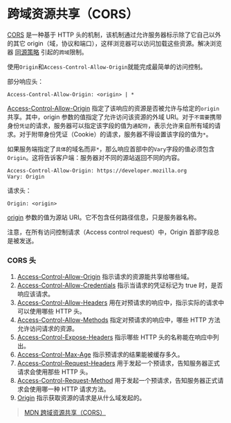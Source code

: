 # 跨域资源共享（CORS）

[CORS](https://developer.mozilla.org/zh-CN/docs/Glossary/CORS) 是一种基于 HTTP 头的机制，该机制通过允许服务器标示除了它自己以外的其它 origin（域，协议和端口），这样浏览器可以访问加载这些资源。解决浏览器 [同源策略](https://developer.mozilla.org/zh-CN/docs/Web/Security/Same-origin_policy) 引起的`跨域`限制。

使用`Origin`和`Access-Control-Allow-Origin`就能完成最简单的访问控制。

部分响应头：

```
Access-Control-Allow-Origin: <origin> | *
```

[Access-Control-Allow-Origin](https://developer.mozilla.org/zh-CN/docs/Web/HTTP/Headers/Access-Control-Allow-Origin) 指定了该响应的资源是否被允许与给定的`origin`共享。其中，origin 参数的值指定了允许访问该资源的外域 URI。对于`不需要`携带身份`凭证`的请求，服务器可以指定该字段的值为`通配符`，表示允许来自所有域的请求。对于附带身份凭证（Cookie）的请求，服务器不得设置该字段的值为`*`。

如果服务端指定了`具体`的域名而非`*`，那么响应首部中的`Vary`字段的值必须包含`Origin`。这将告诉客户端：服务器对不同的源站返回不同的内容。

```
Access-Control-Allow-Origin: https://developer.mozilla.org
Vary: Origin
```

请求头：

```
Origin: <origin>
```

[origin](https://developer.mozilla.org/zh-CN/docs/Web/HTTP/Headers/Origin) 参数的值为源站 URI。它不包含任何路径信息，只是服务器名称。

注意，在所有访问控制请求（Access control request）中，Origin 首部字段总是被发送。

### CORS 头

1. [Access-Control-Allow-Origin](https://developer.mozilla.org/zh-CN/docs/Web/HTTP/Headers/Access-Control-Allow-Origin) 指示请求的资源能共享给哪些域。
2. [Access-Control-Allow-Credentials](https://developer.mozilla.org/zh-CN/docs/Web/HTTP/Headers/Access-Control-Allow-Credentials) 指示当请求的凭证标记为 true 时，是否响应该请求。
3. [Access-Control-Allow-Headers](https://developer.mozilla.org/zh-CN/docs/Web/HTTP/Headers/Access-Control-Allow-Headers) 用在对预请求的响应中，指示实际的请求中可以使用哪些 HTTP 头。
4. [Access-Control-Allow-Methods](https://developer.mozilla.org/zh-CN/docs/Web/HTTP/Headers/Access-Control-Allow-Methods) 指定对预请求的响应中，哪些 HTTP 方法允许访问请求的资源。
5. [Access-Control-Expose-Headers](https://developer.mozilla.org/zh-CN/docs/Web/HTTP/Headers/Access-Control-Expose-Headers) 指示哪些 HTTP 头的名称能在响应中列出。
6. [Access-Control-Max-Age](https://developer.mozilla.org/zh-CN/docs/Web/HTTP/Headers/Access-Control-Max-Age) 指示预请求的结果能被缓存多久。
7. [Access-Control-Request-Headers](https://developer.mozilla.org/zh-CN/docs/Web/HTTP/Headers/Access-Control-Request-Headers) 用于发起一个预请求，告知服务器正式请求会使用那些 HTTP 头。
8. [Access-Control-Request-Method](https://developer.mozilla.org/zh-CN/docs/Web/HTTP/Headers/Access-Control-Request-Method) 用于发起一个预请求，告知服务器正式请求会使用哪一种 HTTP 请求方法。
9. [Origin](https://developer.mozilla.org/zh-CN/docs/Web/HTTP/Headers/Origin) 指示获取资源的请求是从什么域发起的。

> [MDN 跨域资源共享（CORS）](https://developer.mozilla.org/zh-CN/docs/Web/HTTP/CORS)
